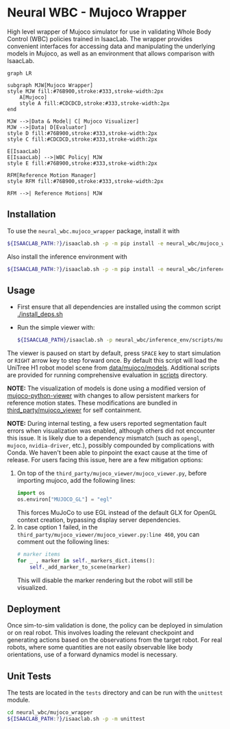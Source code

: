 # Neural WBC - Mujoco Wrapper

High level wrapper of Mujoco simulator for use in validating Whole Body Control (WBC) policies
trained in IsaacLab. The wrapper provides convenient interfaces for accessing data and manipulating
the underlying models in Mujoco, as well as an environment that allows comparison with IsaacLab.

```mermaid
graph LR

subgraph MJW[Mujoco Wrapper]
style MJW fill:#76B900,stroke:#333,stroke-width:2px
    A[Mujoco]
    style A fill:#CDCDCD,stroke:#333,stroke-width:2px
end

MJW -->|Data & Model| C[ Mujoco Visualizer]
MJW -->|Data| D[Evaluator]
style D fill:#76B900,stroke:#333,stroke-width:2px
style C fill:#CDCDCD,stroke:#333,stroke-width:2px

E[IsaacLab]
E[IsaacLab] -->|WBC Policy| MJW
style E fill:#76B900,stroke:#333,stroke-width:2px

RFM[Reference Motion Manager]
style RFM fill:#76B900,stroke:#333,stroke-width:2px

RFM -->| Reference Motions| MJW
```

## Installation

To use the `neural_wbc.mujoco_wrapper` package, install it with

```bash
${ISAACLAB_PATH:?}/isaaclab.sh -p -m pip install -e neural_wbc/mujoco_wrapper
```

Also install the inference environment with

```bash
${ISAACLAB_PATH:?}/isaaclab.sh -p -m pip install -e neural_wbc/inference_env
```

## Usage

- First ensure that all dependencies are installed using the common script
    [./install_deps.sh](../../install_deps.sh)

- Run the simple viewer with:

    ```sh
    ${ISAACLAB_PATH}/isaaclab.sh -p neural_wbc/inference_env/scripts/mujoco_viewer_player.py
    ```

The viewer is paused on start by default, press `SPACE` key to start simulation or `RIGHT` arrow key
to step forward once. By default this script will load the UniTree H1 robot model scene from
[data/mujoco/models](../data/data/mujoco/models/scene.xml). Additional scripts are provided for running comprehensive evaluation in [scripts](../inference_env/scripts/)
directory.

**NOTE:** The visualization of models is done using a modified version of [mujoco-python-viewer](https://github.com/rohanpsingh/mujoco-python-viewer) with changes to allow
persistent markers for reference motion states. These modifications are bundled in [third_party/mujoco_viewer](../../third_party/mujoco_viewer/) for self containment.

**NOTE:** During internal testing, a few users reported segmentation fault errors when visualization was enabled, although others did not encounter this issue. It is likely due to a dependency mismatch (such as `opengl`, `mujoco`, `nvidia-driver`, etc.), possibly compounded by complications with Conda. We haven't been able to pinpoint the exact cause at the time of release. For users facing this issue, here are a few mitigation options:
1. On top of the `third_party/mujoco_viewer/mujoco_viewer.py`, before importing mujoco, add the following lines:
    ```python
    import os
    os.environ["MUJOCO_GL"] = "egl"
    ```
    This forces MuJoCo to use EGL instead of the default GLX for OpenGL context creation, bypassing display server dependencies.
2. In case option 1 failed, in the `third_party/mujoco_viewer/mujoco_viewer.py:line 460`, you can comment out the following lines:
    ```python
    # marker items
    for _ , marker in self._markers_dict.items():
        self._add_marker_to_scene(marker)
    ```
    This will disable the marker rendering but the robot will still be visualized.

## Deployment

Once sim-to-sim validation is done, the policy can be deployed in simulation or on real robot.
This involves loading the relevant checkpoint and generating actions based on the observations
from the target robot. For real robots, where some quantities are not easily observable like
body orientations, use of a forward dynamics model is necessary.

## Unit Tests

The tests are located in the `tests` directory and can be run with the `unittest` module.

```bash
cd neural_wbc/mujoco_wrapper
${ISAACLAB_PATH:?}/isaaclab.sh -p -m unittest
```
